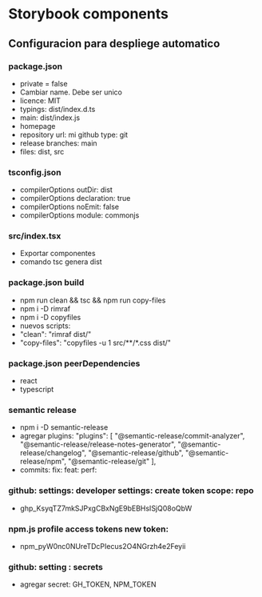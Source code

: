 # Storybook components

## Configuracion para despliege automatico

### package.json

* private = false
* Cambiar name. Debe ser unico
* licence: MIT
* typings: dist/index.d.ts
* main: dist/index.js
* homepage
* repository url: mi github type: git
* release branches: main
* files: dist, src

### tsconfig.json

* compilerOptions outDir: dist
* compilerOptions declaration: true
* compilerOptions noEmit: false
* compilerOptions module: commonjs

### src/index.tsx

* Exportar componentes
* comando tsc genera dist

### package.json build

* npm run clean && tsc && npm run copy-files
* npm i -D rimraf
* npm i -D copyfiles
* nuevos scripts: 
* "clean": "rimraf dist/"
* "copy-files": "copyfiles -u 1 src/**/*.css dist/"

### package.json peerDependencies
* react
* typescript

### semantic release

* npm i -D semantic-release
* agregar plugins: "plugins": [
    "@semantic-release/commit-analyzer",
    "@semantic-release/release-notes-generator",
    "@semantic-release/changelog",
    "@semantic-release/github",
    "@semantic-release/npm",
    "@semantic-release/git"
],
* commits: fix: feat: perf:

### github: settings: developer settings: create token scope: repo

* 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

### npm.js profile access tokens new token: 

* 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

### github: setting : secrets

* agregar secret: GH_TOKEN, NPM_TOKEN